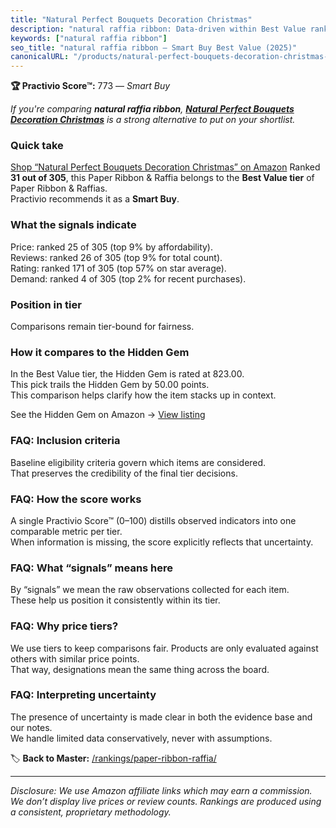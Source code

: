 ```yaml
---
title: "Natural Perfect Bouquets Decoration Christmas"
description: "natural raffia ribbon: Data-driven within Best Value ranking using the Practivio Score™. Positioned by quality, value, demand, findability, momentum."
keywords: ["natural raffia ribbon"]
seo_title: "natural raffia ribbon — Smart Buy Best Value (2025)"
canonicalURL: "/products/natural-perfect-bouquets-decoration-christmas-B0BHT1Z39X/"
---
```


**🏆 Practivio Score™:** 773 — _Smart Buy_


*If you're comparing **natural raffia ribbon**, **[Natural Perfect Bouquets Decoration Christmas](https://www.amazon.com/dp/B0BHT1Z39X?tag=practivio-20)** is a strong alternative to put on your shortlist.*
### Quick take
[Shop “Natural Perfect Bouquets Decoration Christmas” on Amazon](https://www.amazon.com/dp/B0BHT1Z39X?tag=practivio-20)
Ranked **31 out of 305**, this Paper Ribbon & Raffia belongs to the **Best Value tier** of Paper Ribbon & Raffias.  
Practivio recommends it as a **Smart Buy**.

### What the signals indicate
Price: ranked 25 of 305 (top 9% by affordability).  
Reviews: ranked 26 of 305 (top 9% for total count).  
Rating: ranked 171 of 305 (top 57% on star average).  
Demand: ranked 4 of 305 (top 2% for recent purchases).

### Position in tier
Comparisons remain tier-bound for fairness.

### How it compares to the Hidden Gem
In the Best Value tier, the Hidden Gem is rated at 823.00.  
This pick trails the Hidden Gem by 50.00 points.  
This comparison helps clarify how the item stacks up in context.  

See the Hidden Gem on Amazon → [View listing](https://www.amazon.com/dp/B072XBTGHN?tag=practivio-20)

### FAQ: Inclusion criteria
Baseline eligibility criteria govern which items are considered.  
That preserves the credibility of the final tier decisions.

### FAQ: How the score works
A single Practivio Score™ (0–100) distills observed indicators into one comparable metric per tier.  
When information is missing, the score explicitly reflects that uncertainty.

### FAQ: What “signals” means here
By “signals” we mean the raw observations collected for each item.  
These help us position it consistently within its tier.

### FAQ: Why price tiers?
We use tiers to keep comparisons fair. Products are only evaluated against others with similar price points.  
That way, designations mean the same thing across the board.

### FAQ: Interpreting uncertainty
The presence of uncertainty is made clear in both the evidence base and our notes.  
We handle limited data conservatively, never with assumptions.


🏷️ **Back to Master:** [/rankings/paper-ribbon-raffia/](/rankings/paper-ribbon-raffia/)

---
_Disclosure: We use Amazon affiliate links which may earn a commission. We don’t display live prices or review counts. Rankings are produced using a consistent, proprietary methodology._
